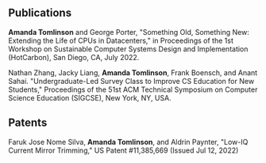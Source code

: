 ## Publications

**Amanda Tomlinson** and George Porter, "Something Old, Something New: Extending the Life of CPUs in Datacenters," in Proceedings of the 1st Workshop on Sustainable Computer Systems Design and Implementation (HotCarbon), San Diego, CA, July 2022.

Nathan Zhang, Jacky Liang, **Amanda Tomlinson**, Frank Boensch, and Anant Sahai. "Undergraduate-Led Survey Class to Improve CS Education for New Students," Proceedings of the 51st ACM Technical Symposium on Computer Science Education (SIGCSE), New York, NY, USA.

## Patents

Faruk Jose Nome Silva, **Amanda Tomlinson**, and Aldrin Paynter, "Low-IQ Current Mirror Trimming," US Patent #11,385,669 (Issued Jul 12, 2022)

<script src="https://unpkg.com/cursor-effects@latest/dist/browser.js">
new cursoreffects.ghostCursor();
</script>
